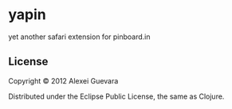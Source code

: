 # yapin

yet another safari extension for pinboard.in

## License

Copyright © 2012 Alexei Guevara

Distributed under the Eclipse Public License, the same as Clojure.
